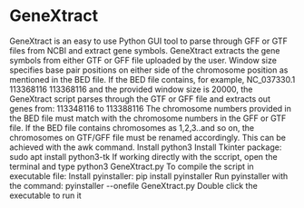 # GeneXtract
GeneXtract is an easy to use Python GUI tool to parse through GFF or GTF files from NCBI and extract gene symbols. 
GeneXtract extracts the gene symbols from either GTF or GFF file uploaded by the user.
Window size specifies base pair positions on either side of the chromosome position as mentioned in the BED file. If the BED file contains, for example, NC_037330.1 113368116 113368116 and the provided window size is 20000, the GeneXtract script parses through the GTF or GFF file and extracts out genes from: 113348116 to 113388116 
The chromosome numbers provided in the BED file must match with the chromosome numbers in the GFF or GTF file. If the BED file contains chromosomes as 1,2,3..and so on, the chromosomes on GTF/GFF file must be renamed accordingly. This can be achieved with the awk command. 
Install python3 
Install Tkinter package: sudo apt install python3-tk
If working directly with the sccript, open the terminal and type python3 GeneXtract.py
To compile the script in executable file:
Install pyinstaller: pip install pyinstaller
Run pyinstaller with the command: pyinstaller --onefile GeneXtract.py 
Double click the executable to run it
